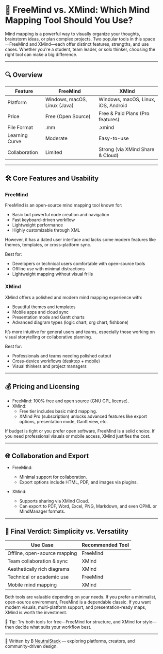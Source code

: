 # 🧠 FreeMind vs. XMind: Which Mind Mapping Tool Should You Use?

Mind mapping is a powerful way to visually organize your thoughts, brainstorm ideas, or plan complex projects. Two popular tools in this space—FreeMind and XMind—each offer distinct features, strengths, and use cases. Whether you're a student, team leader, or solo thinker, choosing the right tool can make a big difference.

---

## 🔍 Overview

| Feature            | FreeMind                       | XMind                               |
|-------------------|--------------------------------|-------------------------------------|
| Platform          | Windows, macOS, Linux (Java)   | Windows, macOS, Linux, iOS, Android |
| Price             | Free (Open Source)             | Free & Paid Plans (Pro features)    |
| File Format       | .mm                            | .xmind                              |
| Learning Curve    | Moderate                       | Easy-to-use                         |
| Collaboration     | Limited                        | Strong (via XMind Share & Cloud)    |

---

## 🛠️ Core Features and Usability

### FreeMind

FreeMind is an open-source mind mapping tool known for:

- Basic but powerful node creation and navigation
- Fast keyboard-driven workflow
- Lightweight performance
- Highly customizable through XML

However, it has a dated user interface and lacks some modern features like themes, templates, or cross-platform sync.

Best for:

- Developers or technical users comfortable with open-source tools
- Offline use with minimal distractions
- Lightweight mapping without visual frills

### XMind

XMind offers a polished and modern mind mapping experience with:

- Beautiful themes and templates
- Mobile apps and cloud sync
- Presentation mode and Gantt charts
- Advanced diagram types (logic chart, org chart, fishbone)

It’s more intuitive for general users and teams, especially those working on visual storytelling or collaborative planning.

Best for:

- Professionals and teams needing polished output
- Cross-device workflows (desktop + mobile)
- Visual thinkers and project managers

---

## 💰 Pricing and Licensing

- FreeMind: 100% free and open source (GNU GPL license).
- XMind:
  - Free tier includes basic mind mapping.
  - XMind Pro (subscription) unlocks advanced features like export options, presentation mode, Gantt view, etc.

If budget is tight or you prefer open software, FreeMind is a solid choice. If you need professional visuals or mobile access, XMind justifies the cost.

---

## 🌐 Collaboration and Export

- FreeMind:
  - Minimal support for collaboration.
  - Export options include HTML, PDF, and images via plugins.

- XMind:
  - Supports sharing via XMind Cloud.
  - Can export to PDF, Word, Excel, PNG, Markdown, and even OPML or MindManager formats.

---

## 🎯 Final Verdict: Simplicity vs. Versatility

| Use Case                     | Recommended Tool  |
|-----------------------------|-------------------|
| Offline, open-source mapping | FreeMind          |
| Team collaboration & sync    | XMind             |
| Aesthetically rich diagrams  | XMind             |
| Technical or academic use    | FreeMind          |
| Mobile mind mapping          | XMind             |

Both tools are valuable depending on your needs. If you prefer a minimalist, open-source environment, FreeMind is a dependable classic. If you want modern visuals, multi-platform support, and presentation-ready maps, XMind is worth the investment.

🧩 Tip: Try both tools for free—FreeMind for structure, and XMind for style—then decide what suits your workflow best.

---

📝 Written by B [NeutralStack](https://github.com/neutralstack) — exploring platforms, creators, and community-driven design.
